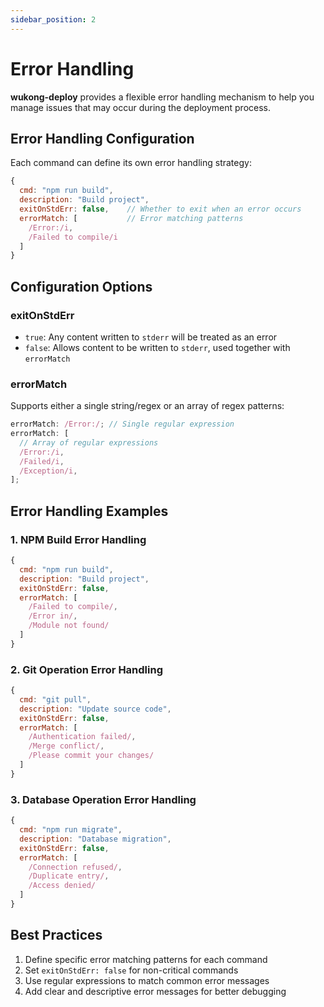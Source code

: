 ```yaml
---
sidebar_position: 2
---
```


# Error Handling

**wukong-deploy** provides a flexible error handling mechanism to help you manage issues that may occur during the deployment process.

## Error Handling Configuration

Each command can define its own error handling strategy:

```javascript
{
  cmd: "npm run build",
  description: "Build project",
  exitOnStdErr: false,    // Whether to exit when an error occurs
  errorMatch: [           // Error matching patterns
    /Error:/i,
    /Failed to compile/i
  ]
}
```

## Configuration Options

### exitOnStdErr

- `true`: Any content written to `stderr` will be treated as an error
- `false`: Allows content to be written to `stderr`, used together with `errorMatch`

### errorMatch

Supports either a single string/regex or an array of regex patterns:

```javascript
errorMatch: /Error:/; // Single regular expression
errorMatch: [
  // Array of regular expressions
  /Error:/i,
  /Failed/i,
  /Exception/i,
];
```

## Error Handling Examples

### 1. NPM Build Error Handling

```javascript
{
  cmd: "npm run build",
  description: "Build project",
  exitOnStdErr: false,
  errorMatch: [
    /Failed to compile/,
    /Error in/,
    /Module not found/
  ]
}
```

### 2. Git Operation Error Handling

```javascript
{
  cmd: "git pull",
  description: "Update source code",
  exitOnStdErr: false,
  errorMatch: [
    /Authentication failed/,
    /Merge conflict/,
    /Please commit your changes/
  ]
}
```

### 3. Database Operation Error Handling

```javascript
{
  cmd: "npm run migrate",
  description: "Database migration",
  exitOnStdErr: false,
  errorMatch: [
    /Connection refused/,
    /Duplicate entry/,
    /Access denied/
  ]
}
```

## Best Practices

1. Define specific error matching patterns for each command
2. Set `exitOnStdErr: false` for non-critical commands
3. Use regular expressions to match common error messages
4. Add clear and descriptive error messages for better debugging
